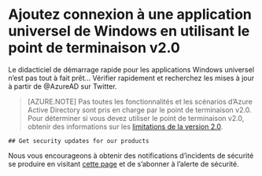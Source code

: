 <properties
    pageTitle="App universelle du Windows Azure AD v2.0 | Microsoft Azure"
    description="Comment générer une application Windows universel qui signe les comptes d’utilisateurs avec les deux Account Microsoft et travail ou l’école."
    services="active-directory"
    documentationCenter=""
    authors="dstrockis"
    manager="mbaldwin"
    editor=""/>

<tags
    ms.service="active-directory"
    ms.workload="identity"
    ms.topic="article"
    ms.tgt_pltfrm="mobile-windows-store"
    ms.devlang="dotnet"
    ms.date="02/20/2016"
    ms.author="dastrock"/>

  # <a name="add-sign-in-to-a-windows-universal-app-using-the-v20-endpoint"></a>Ajoutez connexion à une application universel de Windows en utilisant le point de terminaison v2.0
  Le didacticiel de démarrage rapide pour les applications Windows universel n’est pas tout à fait prêt... Vérifier rapidement et recherchez les mises à jour à partir de @AzureAD sur Twitter.

> [AZURE.NOTE]
    Pas toutes les fonctionnalités et les scénarios d’Azure Active Directory sont pris en charge par le point de terminaison v2.0.  Pour déterminer si vous devez utiliser le point de terminaison v2.0, obtenir des informations sur les [limitations de la version 2.0](active-directory-v2-limitations.md).
    
    ## Get security updates for our products

Nous vous encourageons à obtenir des notifications d’incidents de sécurité se produire en visitant [cette page](https://technet.microsoft.com/security/dd252948) et de s’abonner à l’alerte de sécurité.